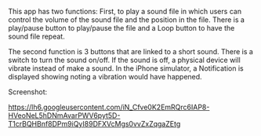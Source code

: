 This app has two functions: First, to play a sound file in which users can control the volume of the sound file and the position in the file. There is a play/pause button to play/pause the file and a Loop button to have the sound file repeat.

The second function is 3 buttons that are linked to a short sound. There is a switch to turn the sound on/off. If the sound is off, a physical device will vibrate instead of make a sound. In the iPhone simulator, a Notification is displayed showing noting a vibration would have happened.

Screenshot:

https://lh6.googleusercontent.com/iN_Cfve0K2EmRQrc6IAP8-HVeoNeL5hDNmAvarPWV6pyt5D-T1crBQHBnf8DPm9iQyI89DFXVcMgs0vvZxZqgaZEtg
